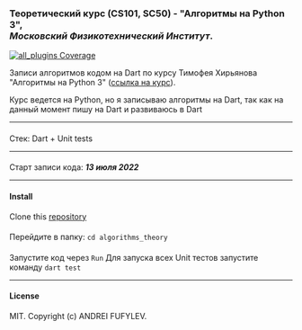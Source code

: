 ### Теоретический курс (CS101, SC50) - "Алгоритмы на Python 3",<br> *Московский Физикотехнический Институт*.
<p>
  <a href="https://codecov.io/gh/flutter_community/plus_plugins/">
    <img src="https://codecov.io/gh/fluttercommunity/plus_plugins/graph/badge.svg" alt="all_plugins Coverage"/>
  </a>
</p>

Записи алгоритмов кодом на Dart по курсу Тимофея Хирьянова "Алгоритмы на Python 3"
([ссылка на курс](https://www.youtube.com/playlist?list=PLRDzFCPr95fK7tr47883DFUbm4GeOjjc0)). 

Курс ведется на Python, но я записываю алгоритмы на Dart, так как на данный момент пишу 
на Dart и развиваюсь в Dart

---

####
Стек: Dart + Unit tests

---

####
Старт записи кода: ***13 июля 2022***

---

#### Install
Clone this [repository](https://github.com/fufylev/algorithms_theory.git)
####
Перейдите в папку:
`cd algorithms_theory`
####
Запустите код через `Run`
Для запуска всех Unit тестов запустите команду `dart test`

---

#### License
MIT. Copyright (c) ANDREI FUFYLEV.

